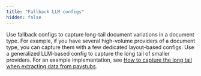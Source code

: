 ```yaml
---
title: "Fallback LLM configs"
hidden: false
---
```


Use fallback configs to capture long-tail document variations in a document type. For example, if you have several high-volume providers of a document type, you can capture them with a few dedicated layout-based configs.  Use a generalized LLM-based config to capture the long tail of smaller providers. For an example implementation, see [How to capture the long tail when extracting data from paystubs](doc:https://www.sensible.so/blog/paystubs-long-tail).



